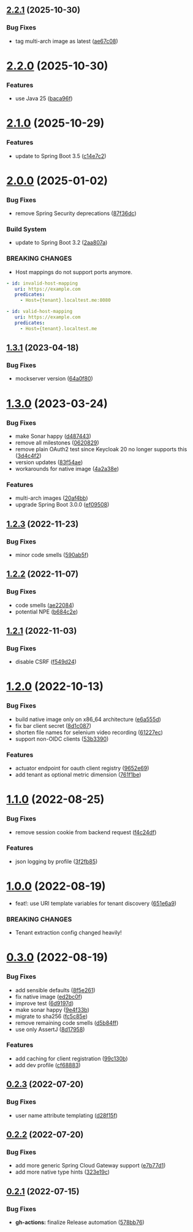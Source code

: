 ## [2.2.1](https://github.com/jaconi-io/morp/compare/v2.2.0...v2.2.1) (2025-10-30)


### Bug Fixes

* tag multi-arch image as latest ([ae67c08](https://github.com/jaconi-io/morp/commit/ae67c084a94fa43715bf4519fec3bb44fe076e95))

# [2.2.0](https://github.com/jaconi-io/morp/compare/v2.1.0...v2.2.0) (2025-10-30)


### Features

* use Java 25 ([baca96f](https://github.com/jaconi-io/morp/commit/baca96f427d55ece41d5cff06d9c0bc82e92868e))

# [2.1.0](https://github.com/jaconi-io/morp/compare/v2.0.0...v2.1.0) (2025-10-29)


### Features

* update to Spring Boot 3.5 ([c14e7c2](https://github.com/jaconi-io/morp/commit/c14e7c206471e41a13e46c51d0e3bacefe4b928c))

# [2.0.0](https://github.com/jaconi-io/morp/compare/v1.3.1...v2.0.0) (2025-01-02)


### Bug Fixes

* remove Spring Security deprecations ([87f36dc](https://github.com/jaconi-io/morp/commit/87f36dc32b54e1edd4cdbf4cc995deb9fe0437d0))


### Build System

* update to Spring Boot 3.2 ([2aa807a](https://github.com/jaconi-io/morp/commit/2aa807a0f1d879603c3bbbcd202a4b330bddec2a))


### BREAKING CHANGES

* Host mappings do not support ports anymore.

```yaml
- id: invalid-host-mapping
   uri: https://example.com
   predicates:
     - Host={tenant}.localtest.me:8080

- id: valid-host-mapping
   uri: https://example.com
   predicates:
     - Host={tenant}.localtest.me
```

## [1.3.1](https://github.com/jaconi-io/morp/compare/v1.3.0...v1.3.1) (2023-04-18)


### Bug Fixes

* mockserver version ([64a0f80](https://github.com/jaconi-io/morp/commit/64a0f80661e1190adf992b811383851282f36198))

# [1.3.0](https://github.com/jaconi-io/morp/compare/v1.2.3...v1.3.0) (2023-03-24)


### Bug Fixes

* make Sonar happy ([d487443](https://github.com/jaconi-io/morp/commit/d487443a421d35650f98a206ee14a393265279d9))
* remove all milestones ([0620829](https://github.com/jaconi-io/morp/commit/0620829ee5d186fd54301792a0ebd04e33c58bdf))
* remove plain OAuth2 test since Keycloak 20 no longer supports this ([3d4c4f2](https://github.com/jaconi-io/morp/commit/3d4c4f20504ed7584dbd679cc0bbbe4e30460b1d))
* version updates ([83f54ae](https://github.com/jaconi-io/morp/commit/83f54ae6cc22d50f173203554c2e735c02656d14))
* workarounds for native image ([4a2a38e](https://github.com/jaconi-io/morp/commit/4a2a38ec62aa9fa023c49d308d2bd7af6076d582))


### Features

* multi-arch images ([20af4bb](https://github.com/jaconi-io/morp/commit/20af4bbfd2b53de1b74cae2aa39b8530ee3f296d))
* upgrade Spring Boot 3.0.0 ([ef09508](https://github.com/jaconi-io/morp/commit/ef09508387a16d0b18e1061ec0083ab49245f8dd))

## [1.2.3](https://github.com/jaconi-io/morp/compare/v1.2.2...v1.2.3) (2022-11-23)


### Bug Fixes

* minor code smells ([590ab5f](https://github.com/jaconi-io/morp/commit/590ab5fb83fe8cff908b297398fe271657e79aa8))

## [1.2.2](https://github.com/jaconi-io/morp/compare/v1.2.1...v1.2.2) (2022-11-07)


### Bug Fixes

* code smells ([ae22084](https://github.com/jaconi-io/morp/commit/ae22084e99e20f831f2a736a8ff6a0e25927f11c))
* potential NPE ([b684c2e](https://github.com/jaconi-io/morp/commit/b684c2e5d0532540323523bdac32fb23877cc6d5))

## [1.2.1](https://github.com/jaconi-io/morp/compare/v1.2.0...v1.2.1) (2022-11-03)


### Bug Fixes

* disable CSRF ([f549d24](https://github.com/jaconi-io/morp/commit/f549d242df9562e28629eb86ea0d4f8dc42e5b5b))

# [1.2.0](https://github.com/jaconi-io/morp/compare/v1.1.0...v1.2.0) (2022-10-13)


### Bug Fixes

* build native image only on x86_64 architecture ([e6a555d](https://github.com/jaconi-io/morp/commit/e6a555dfc5ddbed6060a301af96a7cdf1a6d4e37))
* fix bar client secret ([8d1c087](https://github.com/jaconi-io/morp/commit/8d1c0875078be6b8d1ef46859ea69a42b24d9f74))
* shorten file names for selenium video recording ([61227ec](https://github.com/jaconi-io/morp/commit/61227ec9f86c540f81cc7ca842f1f1b7d5414436))
* support non-OIDC clients ([53b3390](https://github.com/jaconi-io/morp/commit/53b3390a9844a1833a25b87f3f5829e30648676e))


### Features

* actuator endpoint for oauth client registry ([9652e69](https://github.com/jaconi-io/morp/commit/9652e6944f86b1d1aa383149dc13d781ac7789fa))
* add tenant as optional metric dimension ([761f1be](https://github.com/jaconi-io/morp/commit/761f1be78436da524fff1d2391c1223ad20bb9b0))

# [1.1.0](https://github.com/jaconi-io/morp/compare/v1.0.0...v1.1.0) (2022-08-25)


### Bug Fixes

* remove session cookie from backend request ([f4c24df](https://github.com/jaconi-io/morp/commit/f4c24df497c8e64e942638dc4cf196fe2d0aa405))


### Features

* json logging by profile ([3f2fb85](https://github.com/jaconi-io/morp/commit/3f2fb85a8338d0495f0ac517eaca0f28a17e8a66))

# [1.0.0](https://github.com/jaconi-io/morp/compare/v0.3.0...v1.0.0) (2022-08-19)


* feat!: use URI template variables for tenant discovery ([651e6a9](https://github.com/jaconi-io/morp/commit/651e6a950fbad61d5fef5ec67bc04c716b8f2a36))


### BREAKING CHANGES

* Tenant extraction config changed heavily!

# [0.3.0](https://github.com/jaconi-io/morp/compare/v0.2.3...v0.3.0) (2022-08-19)


### Bug Fixes

* add sensible defaults ([8f5e261](https://github.com/jaconi-io/morp/commit/8f5e2618935b65405d6f9a20880597a9006600b7))
* fix native image ([ed2bc0f](https://github.com/jaconi-io/morp/commit/ed2bc0f0a2509ae4007264f8ee7f23793109c705))
* improve test ([6d9197d](https://github.com/jaconi-io/morp/commit/6d9197d98d93170c6d720f5354ff49f611a3402c))
* make sonar happy ([9e4f33b](https://github.com/jaconi-io/morp/commit/9e4f33b397b9fa94599ad05cacc9e6a54000f272))
* migrate to sha256 ([fc5c85e](https://github.com/jaconi-io/morp/commit/fc5c85ea44241b8c70963d5e1c47301d542a3778))
* remove remaining code smells ([d5b84ff](https://github.com/jaconi-io/morp/commit/d5b84ff7aa944e477fee8d0359a40a54c41ae478))
* use only AssertJ ([8d17958](https://github.com/jaconi-io/morp/commit/8d17958a47a551d6c233ae959991247d2eee370b))


### Features

* add caching for client registration ([99c130b](https://github.com/jaconi-io/morp/commit/99c130b8be8d0ecf657e9475b9429d938bc11d18))
* add dev profile ([cf68883](https://github.com/jaconi-io/morp/commit/cf68883c21aba993d1e2f16d53ef77b7a8744bee))

## [0.2.3](https://github.com/jaconi-io/morp/compare/v0.2.2...v0.2.3) (2022-07-20)


### Bug Fixes

* user name attribute templating ([d28f15f](https://github.com/jaconi-io/morp/commit/d28f15f3406ca507ee01d69602dc67a5179f77d6))

## [0.2.2](https://github.com/jaconi-io/morp/compare/v0.2.1...v0.2.2) (2022-07-20)


### Bug Fixes

* add more generic Spring Cloud Gateway support ([e7b77d1](https://github.com/jaconi-io/morp/commit/e7b77d11706d771c9fec4e378e33f291a4437120))
* add more native type hints ([323e19c](https://github.com/jaconi-io/morp/commit/323e19c19d87d3a3234d4ac6a7facee9fb1cf55e))

## [0.2.1](https://github.com/jaconi-io/morp/compare/v0.2.0...v0.2.1) (2022-07-15)


### Bug Fixes

* **gh-actions:** finalize Release automation ([578bb76](https://github.com/jaconi-io/morp/commit/578bb76e52137d11392c5dd794ba46066705e20c))
